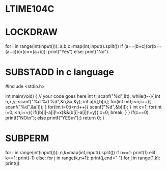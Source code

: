 # LTIME104C
#  LOCKDRAW 
for i in range(int(input())):
    a,b,c=map(int,input().split())
    if (a==(b+c))or(b==(a+c))or(c==(a+b)):
        print("Yes")
    else:
        print("No")
        
#  SUBSTADD in c language
#include <stdio.h>

int main(void) {
	// your code goes here
	int t;
	scanf("%d",&t);
	while(t--){
	    int n,x,y;
	    scanf("%d %d %d",&n,&x,&y);
	    int a[n],b[n];
	    for(int i=0;i<n;i++){
	        scanf("%d",&a[i]);
	    }
	    for(int i=0;i<n;i++){
	        scanf("%d",&b[i]);
	    }
	    int c=1;
	    for(int i=0;i<n;i++){
	        if((b[i]-a[i]!=x)&&(b[i]-a[i])!=y){
	        c=0;
	        break;
	        }
     	}
	if(c==0)
	printf("NO\n");
	else
	printf("YES\n");}
	return 0;
}

# SUBPERM 
for i in range(int(input())):
    n,k=map(int,input().split())
    if n==1:
        print(1)
    elif k==1:
        print(-1)
    else:
        for j in range(k,n+1):
            print(j,end=" ")
        for j in range(1,k):
            print(j)
